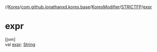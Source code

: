 //[Kores](../../../../index.md)/[com.github.jonathanxd.kores.base](../../index.md)/[KoresModifier](../index.md)/[STRICTFP](index.md)/[expr](expr.md)

# expr

[jvm]\
val [expr](expr.md): [String](https://kotlinlang.org/api/latest/jvm/stdlib/kotlin/-string/index.html)
